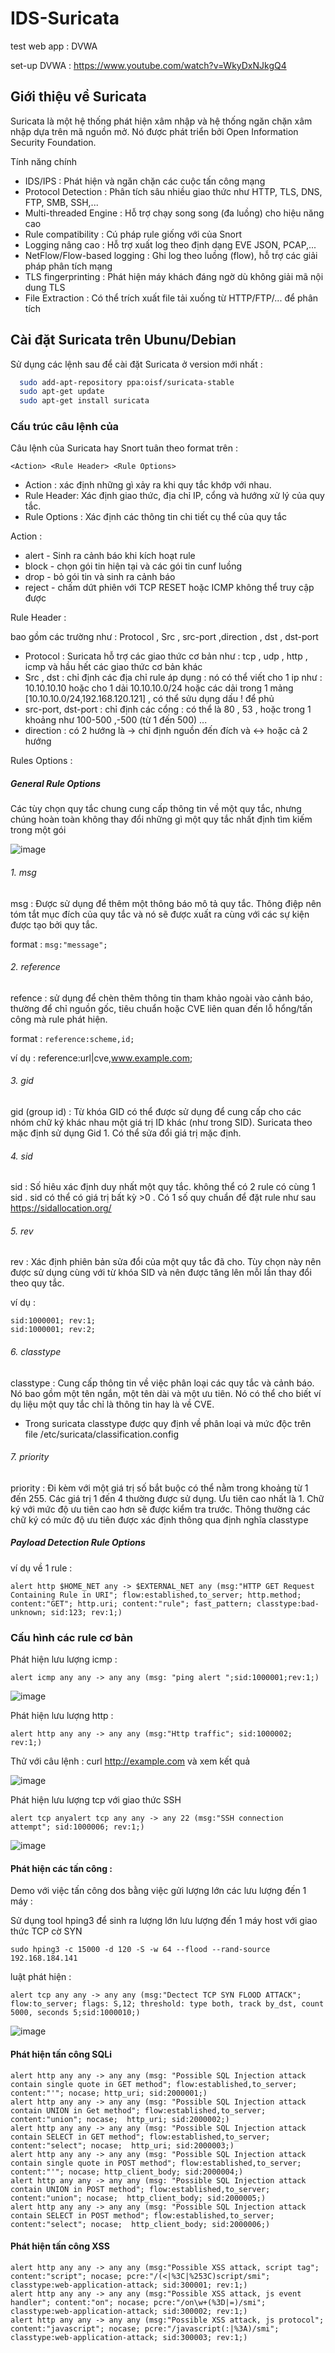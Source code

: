 # IDS-Suricata

test web app : DVWA 

set-up DVWA : https://www.youtube.com/watch?v=WkyDxNJkgQ4

## Giới thiệu về Suricata

Suricata là một hệ thống phát hiện xâm nhập và hệ thống ngăn chặn xâm nhập dựa trên mã nguồn mở. Nó được phát triển bởi Open Information Security Foundation.

Tính năng chính
* IDS/IPS	: Phát hiện và ngăn chặn các cuộc tấn công mạng
* Protocol Detection : Phân tích sâu nhiều giao thức như HTTP, TLS, DNS, FTP, SMB, SSH,...
* Multi-threaded Engine :	Hỗ trợ chạy song song (đa luồng) cho hiệu năng cao
* Rule compatibility	: Cú pháp rule giống với của Snort
* Logging nâng cao : Hỗ trợ xuất log theo định dạng EVE JSON, PCAP,...
* NetFlow/Flow-based logging : Ghi log theo luồng (flow), hỗ trợ các giải pháp phân tích mạng
* TLS fingerprinting : Phát hiện máy khách đáng ngờ dù không giải mã nội dung TLS
* File Extraction : Có thể trích xuất file tải xuống từ HTTP/FTP/... để phân tích

## Cài đặt Suricata trên Ubunu/Debian

Sử dụng các lệnh sau để cài đặt Suricata ở version mới nhất : 
```bash
  sudo add-apt-repository ppa:oisf/suricata-stable
  sudo apt-get update
  sudo apt-get install suricata
```
### Cấu trúc câu lệnh của 

Câu lệnh của Suricata hay Snort tuân theo format trên : 

```<Action> <Rule Header> <Rule Options>```

* Action : xác định những gì xảy ra khi quy tắc khớp với nhau.
* Rule Header: Xác định giao thức, địa chỉ IP, cổng và hướng xử lý của quy tắc.
* Rule Options :  Xác định các thông tin chi tiết cụ thể của quy tắc

Action : 
* alert - Sinh ra cảnh báo khi kích hoạt rule
* block - chọn gói tin hiện tại và các gói tin cunf luồng
* drop - bỏ gói tin và sinh ra cảnh báo
* reject - chấm dứt phiên với TCP RESET hoặc ICMP không thể truy cập được

Rule Header : 

bao gồm các trường như : Protocol , Src , src-port ,direction , dst , dst-port 

* Protocol : Suricata hỗ trợ các giao thức cơ bản như : tcp , udp , http , icmp và hầu hết các giao thức cơ bản khác
* Src , dst : chỉ định các địa chỉ rule áp dụng : nó có thể viết cho 1 ip như : 10.10.10.10 hoặc cho 1 dải 10.10.10.0/24 hoặc các dải trong 1 mảng [10.10.10.0/24,192.168.120.121] , có thể sửu dụng dấu ! để phủ 
* src-port, dst-port : chỉ định các cổng : có thể là 80 , 53 , hoặc trong 1 khoảng như 100-500 ,-500 (từ 1 đến 500) ...
* direction : có 2 hướng là -> chỉ định nguồn đến đích và <-> hoặc cả 2 hướng

Rules Options : 

##### General Rule Options

Các tùy chọn quy tắc chung cung cấp thông tin về một quy tắc, nhưng chúng hoàn toàn không thay đổi những gì một quy tắc nhất định tìm kiếm trong một gói

![image](https://github.com/user-attachments/assets/44d8e519-32d4-401f-be70-d113589e7bbb)

###### 1. msg 
msg : Được sử dụng để thêm một thông báo mô tả quy tắc. Thông điệp nên tóm tắt mục đích của quy tắc và nó sẽ được xuất ra cùng với các sự kiện được tạo bởi quy tắc.

format : ```msg:"message";```

###### 2. reference
refence : sử dụng để chèn thêm thông tin tham khảo ngoài vào cảnh báo, thường để chỉ nguồn gốc, tiêu chuẩn hoặc CVE liên quan đến lỗ hổng/tấn công mà rule phát hiện.

format :
```reference:scheme,id;```

ví dụ : reference:url|cve,www.example.com;

###### 3. gid
gid (group id) : Từ khóa GID có thể được sử dụng để cung cấp cho các nhóm chữ ký khác nhau một giá trị ID khác (như trong SID). Suricata theo mặc định sử dụng Gid 1. Có thể sửa đổi giá trị mặc định. 

###### 4. sid 
sid : Số hiêu xác định duy nhất một quy tắc. không thể có 2 rule có cùng 1 sid . sid có thể có giá trị bất kỳ >0 . Có 1 số quy chuẩn để đặt rule như sau https://sidallocation.org/

###### 5. rev
rev : Xác định phiên bản sửa đổi của một quy tắc đã cho. Tùy chọn này nên được sử dụng cùng với từ khóa SID và nên được tăng lên mỗi lần thay đổi theo quy tắc.

ví dụ : 
```
sid:1000001; rev:1;
sid:1000001; rev:2;
```

###### 6. classtype 
classtype : Cung cấp thông tin về việc phân loại các quy tắc và cảnh báo. Nó bao gồm một tên ngắn, một tên dài và một ưu tiên. Nó có thể cho biết ví dụ liệu một quy tắc chỉ là thông tin hay là về CVE. 
- Trong suricata classtype được quy định về phân loại và mức độc trên file /etc/suricata/classification.config

###### 7. priority 
priority : Đi kèm với một giá trị số bắt buộc có thể nằm trong khoảng từ 1 đến 255. Các giá trị 1 đến 4 thường được sử dụng. Ưu tiên cao nhất là 1. Chữ ký với mức độ ưu tiên cao hơn sẽ được kiểm tra trước. Thông thường các chữ ký có mức độ ưu tiên được xác định thông qua định nghĩa classtype

##### Payload Detection Rule Options


ví dụ về 1 rule :


```alert http $HOME_NET any -> $EXTERNAL_NET any (msg:"HTTP GET Request Containing Rule in URI"; flow:established,to_server; http.method; content:"GET"; http.uri; content:"rule"; fast_pattern; classtype:bad-unknown; sid:123; rev:1;)```

### Cấu hình các rule cơ bản 

Phát hiện lưu lượng icmp : 

```alert icmp any any -> any any (msg: "ping alert ";sid:1000001;rev:1;)```

![image](https://github.com/user-attachments/assets/1f3dee95-a48f-425f-aa39-6fd375499557)

Phát hiện lưu lượng http : 

```alert http any any -> any any (msg:"Http traffic"; sid:1000002; rev:1;)```

Thử với câu lệnh : curl http://example.com và xem kết quả

![image](https://github.com/user-attachments/assets/0aded53b-4f68-4b92-97db-2a16813d2322)

Phát hiện lưu lượng tcp với giao thức SSH

```alert tcp anyalert tcp any any -> any 22 (msg:"SSH connection attempt"; sid:1000006; rev:1;)```

![image](https://github.com/user-attachments/assets/d44050e5-a291-4dcd-9ecf-9b180018a537)

#### Phát hiện các tấn công : 

Demo với việc tấn công dos bằng việc gửi lượng lớn các lưu lượng đến 1 máy :

Sử dụng tool hping3 để sinh ra lượng lớn lưu lượng đến 1 máy host với giao thức TCP cờ SYN 

```sudo hping3 -c 15000 -d 120 -S -w 64 --flood --rand-source 192.168.184.141```

luật phát hiện : 

```alert tcp any any -> any any (msg:"Dectect TCP SYN FLOOD ATTACK"; flow:to_server; flags: S,12; threshold: type both, track by_dst, count 5000, seconds 5;sid:1000010;)```

![image](https://github.com/user-attachments/assets/a6ce8876-b4aa-4599-bc01-dfa2facd49d7)

#### Phát hiện tấn công SQLi 
```
alert http any any -> any any (msg: "Possible SQL Injection attack contain single quote in GET method"; flow:established,to_server; content:"'"; nocase; http_uri; sid:2000001;)
alert http any any -> any any (msg: "Possible SQL Injection attack contain UNION in Get method"; flow:established,to_server; content:"union"; nocase;  http_uri; sid:2000002;)
alert http any any -> any any (msg: "Possible SQL Injection attack contain SELECT in GET method"; flow:established,to_server; content:"select"; nocase;  http_uri; sid:2000003;)
alert http any any -> any any (msg: "Possible SQL Injection attack contain single quote in POST method"; flow:established,to_server; content:"'"; nocase; http_client_body; sid:2000004;)
alert http any any -> any any (msg: "Possible SQL Injection attack contain UNION in POST method"; flow:established,to_server; content:"union"; nocase;  http_client_body; sid:2000005;)
alert http any any -> any any (msg: "Possible SQL Injection attack contain SELECT in POST method"; flow:established,to_server; content:"select"; nocase;  http_client_body; sid:2000006;)
```

#### Phát hiện tấn công XSS 

```
alert http any any -> any any (msg:"Possible XSS attack, script tag"; content:"script"; nocase; pcre:"/(<|%3C|%253C)script/smi"; classtype:web-application-attack; sid:300001; rev:1;)
alert http any any -> any any (msg:"Possible XSS attack, js event handler"; content:"on"; nocase; pcre:"/on\w+(%3D|=)/smi"; classtype:web-application-attack; sid:300002; rev:1;)
alert http any any -> any any (msg:"Possible XSS attack, js protocol"; content:"javascript"; nocase; pcre:"/javascript(:|%3A)/smi"; classtype:web-application-attack; sid:300003; rev:1;)
```

